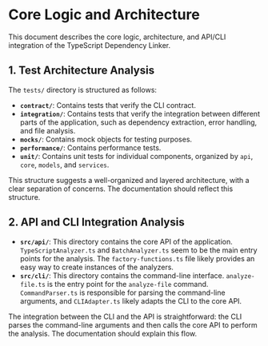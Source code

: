 # Core Logic and Architecture

This document describes the core logic, architecture, and API/CLI integration of the TypeScript Dependency Linker.

## 1. Test Architecture Analysis

The `tests/` directory is structured as follows:

- **`contract/`**: Contains tests that verify the CLI contract.
- **`integration/`**: Contains tests that verify the integration between different parts of the application, such as dependency extraction, error handling, and file analysis.
- **`mocks/`**: Contains mock objects for testing purposes.
- **`performance/`**: Contains performance tests.
- **`unit/`**: Contains unit tests for individual components, organized by `api`, `core`, `models`, and `services`.

This structure suggests a well-organized and layered architecture, with a clear separation of concerns. The documentation should reflect this structure.

## 2. API and CLI Integration Analysis

- **`src/api/`**: This directory contains the core API of the application. `TypeScriptAnalyzer.ts` and `BatchAnalyzer.ts` seem to be the main entry points for the analysis. The `factory-functions.ts` file likely provides an easy way to create instances of the analyzers.
- **`src/cli/`**: This directory contains the command-line interface. `analyze-file.ts` is the entry point for the `analyze-file` command. `CommandParser.ts` is responsible for parsing the command-line arguments, and `CLIAdapter.ts` likely adapts the CLI to the core API.

The integration between the CLI and the API is straightforward: the CLI parses the command-line arguments and then calls the core API to perform the analysis. The documentation should explain this flow.
